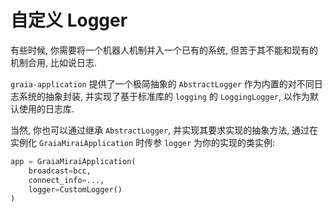 # 自定义 Logger

有些时候, 你需要将一个机器人机制并入一个已有的系统,
但苦于其不能和现有的机制合用, 比如说日志.

`graia-application` 提供了一个极简抽象的 `AbstractLogger` 作为内置的对不同日志系统的抽象封装,
并实现了基于标准库的 `logging` 的 `LoggingLogger`, 以作为默认使用的日志库.

当然, 你也可以通过继承 `AbstractLogger`, 并实现其要求实现的抽象方法,
通过在实例化 `GraiaMiraiApplication` 时传参 `logger` 为你的实现的类实例:

``` python
app = GraiaMiraiApplication(
    broadcast=bcc,
    connect_info=...,
    logger=CustomLogger()
)
```